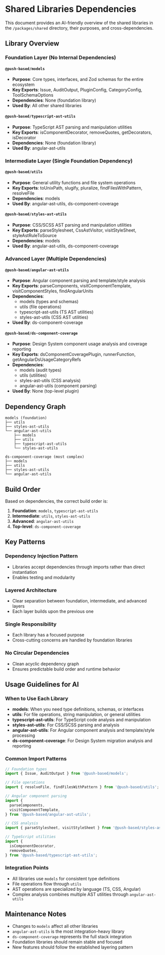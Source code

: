 # Shared Libraries Dependencies

This document provides an AI-friendly overview of the shared libraries in the `/packages/shared` directory, their purposes, and cross-dependencies.

## Library Overview

### Foundation Layer (No Internal Dependencies)

#### `@push-based/models`

- **Purpose**: Core types, interfaces, and Zod schemas for the entire ecosystem
- **Key Exports**: Issue, AuditOutput, PluginConfig, CategoryConfig, ToolSchemaOptions
- **Dependencies**: None (foundation library)
- **Used By**: All other shared libraries

#### `@push-based/typescript-ast-utils`

- **Purpose**: TypeScript AST parsing and manipulation utilities
- **Key Exports**: isComponentDecorator, removeQuotes, getDecorators, isDecorator
- **Dependencies**: None (foundation library)
- **Used By**: angular-ast-utils

### Intermediate Layer (Single Foundation Dependency)

#### `@push-based/utils`

- **Purpose**: General utility functions and file system operations
- **Key Exports**: toUnixPath, slugify, pluralize, findFilesWithPattern, resolveFile
- **Dependencies**: models
- **Used By**: angular-ast-utils, ds-component-coverage

#### `@push-based/styles-ast-utils`

- **Purpose**: CSS/SCSS AST parsing and manipulation utilities
- **Key Exports**: parseStylesheet, CssAstVisitor, visitStyleSheet, styleAstRuleToSource
- **Dependencies**: models
- **Used By**: angular-ast-utils, ds-component-coverage

### Advanced Layer (Multiple Dependencies)

#### `@push-based/angular-ast-utils`

- **Purpose**: Angular component parsing and template/style analysis
- **Key Exports**: parseComponents, visitComponentTemplate, visitComponentStyles, findAngularUnits
- **Dependencies**:
  - models (types and schemas)
  - utils (file operations)
  - typescript-ast-utils (TS AST utilities)
  - styles-ast-utils (CSS AST utilities)
- **Used By**: ds-component-coverage

#### `@push-based/ds-component-coverage`

- **Purpose**: Design System component usage analysis and coverage reporting
- **Key Exports**: dsComponentCoveragePlugin, runnerFunction, getAngularDsUsageCategoryRefs
- **Dependencies**:
  - models (audit types)
  - utils (utilities)
  - styles-ast-utils (CSS analysis)
  - angular-ast-utils (component parsing)
- **Used By**: None (top-level plugin)

## Dependency Graph

```
models (foundation)
├── utils
├── styles-ast-utils
└── angular-ast-utils
    ├── models
    ├── utils
    ├── typescript-ast-utils
    └── styles-ast-utils

ds-component-coverage (most complex)
├── models
├── utils
├── styles-ast-utils
└── angular-ast-utils
```

## Build Order

Based on dependencies, the correct build order is:

1. **Foundation**: `models`, `typescript-ast-utils`
2. **Intermediate**: `utils`, `styles-ast-utils`
3. **Advanced**: `angular-ast-utils`
4. **Top-level**: `ds-component-coverage`

## Key Patterns

### Dependency Injection Pattern

- Libraries accept dependencies through imports rather than direct instantiation
- Enables testing and modularity

### Layered Architecture

- Clear separation between foundation, intermediate, and advanced layers
- Each layer builds upon the previous one

### Single Responsibility

- Each library has a focused purpose
- Cross-cutting concerns are handled by foundation libraries

### No Circular Dependencies

- Clean acyclic dependency graph
- Ensures predictable build order and runtime behavior

## Usage Guidelines for AI

### When to Use Each Library

- **models**: When you need type definitions, schemas, or interfaces
- **utils**: For file operations, string manipulation, or general utilities
- **typescript-ast-utils**: For TypeScript code analysis and manipulation
- **styles-ast-utils**: For CSS/SCSS parsing and analysis
- **angular-ast-utils**: For Angular component analysis and template/style processing
- **ds-component-coverage**: For Design System migration analysis and reporting

### Common Import Patterns

```typescript
// Foundation types
import { Issue, AuditOutput } from '@push-based/models';

// File operations
import { resolveFile, findFilesWithPattern } from '@push-based/utils';

// Angular component parsing
import {
  parseComponents,
  visitComponentTemplate,
} from '@push-based/angular-ast-utils';

// CSS analysis
import { parseStylesheet, visitStyleSheet } from '@push-based/styles-ast-utils';

// TypeScript utilities
import {
  isComponentDecorator,
  removeQuotes,
} from '@push-based/typescript-ast-utils';
```

### Integration Points

- All libraries use `models` for consistent type definitions
- File operations flow through `utils`
- AST operations are specialized by language (TS, CSS, Angular)
- Complex analysis combines multiple AST utilities through `angular-ast-utils`

## Maintenance Notes

- Changes to `models` affect all other libraries
- `angular-ast-utils` is the most integration-heavy library
- `ds-component-coverage` represents the full stack integration
- Foundation libraries should remain stable and focused
- New features should follow the established layering pattern
